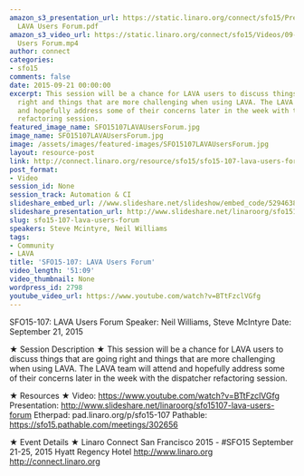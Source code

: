 ```yaml
---
amazon_s3_presentation_url: https://static.linaro.org/connect/sfo15/Presentations/09-21-Monday/SFO15-107-
  LAVA Users Forum.pdf
amazon_s3_video_url: https://static.linaro.org/connect/sfo15/Videos/09-21-Monday/SFO15-107Lava
  Users Forum.mp4
author: connect
categories:
- sfo15
comments: false
date: 2015-09-21 00:00:00
excerpt: This session will be a chance for LAVA users to discuss things that are going
  right and things that are more challenging when using LAVA. The LAVA team will attend
  and hopefully address some of their concerns later in the week with the dispatcher
  refactoring session.
featured_image_name: SFO15107LAVAUsersForum.jpg
image_name: SFO15107LAVAUsersForum.jpg
image: /assets/images/featured-images/SFO15107LAVAUsersForum.jpg
layout: resource-post
link: http://connect.linaro.org/resource/sfo15/sfo15-107-lava-users-forum/
post_format:
- Video
session_id: None
session_track: Automation & CI
slideshare_embed_url: //www.slideshare.net/slideshow/embed_code/52946383
slideshare_presentation_url: http://www.slideshare.net/linaroorg/sfo15107-lava-users-forum
slug: sfo15-107-lava-users-forum
speakers: Steve Mcintyre, Neil Williams
tags:
- Community
- LAVA
title: 'SFO15-107: LAVA Users Forum'
video_length: '51:09'
video_thumbnail: None
wordpress_id: 2798
youtube_video_url: https://www.youtube.com/watch?v=BTtFzclVGfg
---
```


SFO15-107: LAVA Users Forum
Speaker: Neil Williams, Steve McIntyre
Date: September 21, 2015

★ Session Description ★
This session will be a chance for LAVA users to discuss things that are going right and things that are more challenging when using LAVA. The LAVA team will attend and hopefully address some of their concerns later in the week with the dispatcher refactoring session.

★ Resources ★
Video: https://www.youtube.com/watch?v=BTtFzclVGfg
Presentation:  http://www.slideshare.net/linaroorg/sfo15107-lava-users-forum
Etherpad: pad.linaro.org/p/sfo15-107
Pathable: https://sfo15.pathable.com/meetings/302656


★ Event Details ★
Linaro Connect San Francisco 2015 - #SFO15
September 21-25, 2015
Hyatt Regency Hotel
http://www.linaro.org
http://connect.linaro.org
